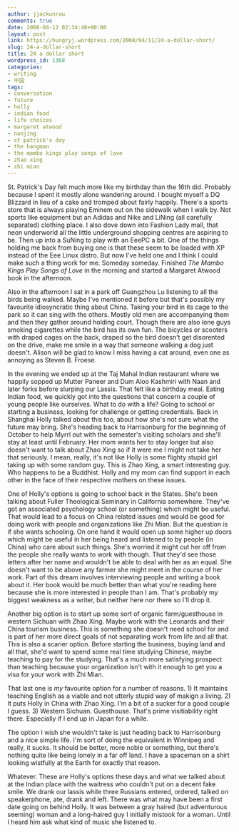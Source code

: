 ```yaml
---
author: jjackunrau
comments: true
date: 2008-04-12 02:34:40+00:00
layout: post
link: https://hungryj.wordpress.com/2008/04/11/24-a-dollar-short/
slug: 24-a-dollar-short
title: 24 a dollar short
wordpress_id: 1368
categories:
- writing
- 中国
tags:
- conversation
- future
- holly
- indian food
- life choices
- margaret atwood
- nanjing
- st patrick's day
- the hangman
- the mambo kings play songs of love
- zhao xing
- zhi mian
---
```


St. Patrick's Day felt much more like my birthday than the 16th did. Probably because I spent it mostly alone wandering around. I bought myself a DQ Blizzard in lieu of a cake and tromped about fairly happily. There's a sports store that is always playing Eminem out on the sidewalk when I walk by. Not sports like equipment but an Adidas and Nike and LiNing (all carefully separated) clothing place. I also dove down into Fashion Lady mall, that neon underworld all the little underground shopping centres are aspiring to be. Then up into a SuNing to play with an EeePC a bit. One of the things holding me back from buying one is that these seem to be loaded with XP instead of the Eee Linux distro. But now I've held one and I think I could make such a thing work for me. Someday someday. Finished _The Mambo Kings Play Songs of Love_ in the morning and started a Margaret Atwood book in the afternoon. 

Also in the afternoon I sat in a park off Guangzhou Lu listening to all the birds being walked. Maybe I've mentioned it before but that's possibly my favourite idiosyncratic thing about China. Taking your bird in its cage to the park so it can sing with the others. Mostly old men are accompanying them and then they gather around holding court. Though there are also lone guys smoking cigarettes while the bird has its own fun. The bicycles or scooters with draped cages on the back, draped so the bird doesn't get disorented on the drive, make me smile in a way that someone walking a dog just doesn't. Alison will be glad to know I miss having a cat around, even one as annoying as Steven B. Froese.

In the evening we ended up at the Taj Mahal Indian restaurant where we happily sopped up Mutter Paneer and Dum Aloo Kashmiri with Naan and later forks before slurping our Lassis. That felt like a birthday meal. Eating Indian food, we quickly got into the questions that concern a couple of young people like ourselves. What to do with a life? Going to school or starting a business, looking for challenge or getting credentials. Back in Shanghai Holly talked about this too, about how she's not sure what the future may bring. She's heading back to Harrisonburg for the beginning of October to help Myrrl out with the semester's visiting scholars and she'll stay at least until February. Her mom wants her to stay longer but also doesn't want to talk about Zhao Xing so if it were me I might not take her that seriously. I mean, really, it's not like Holly is some flighty stupid girl taking up with some random guy. This is Zhao Xing, a smart interesting guy. Who happens to be a Buddhist. Holly and my mom can find support in each other in the face of their respective mothers on these issues.

One of Holly's options is going to school back in the States. She's been talking about Fuller Theological Seminary in California somewhere. They've got an associated psychology school (or something) which might be useful. That would lead to a focus on China related issues and would be good for doing work with people and organizations like Zhi Mian. But the question is if she wants schooling. On one hand it would open up some higher up doors which might be useful in her being heard and listened to by people (in China) who care about such things. She's worried it might cut her off from the people she really wants to work with though. That they'd see those letters after her name and wouldn't be able to deal with her as an equal. She doesn't want to be above any farmer she might meet in the course of her work. Part of this dream involves interviewing people and writing a book about it. Her book would be much better than what you're reading here because she is more interested in people than I am. That's probably my biggest weakness as a writer, but neither here nor there so I'll drop it.

Another big option is to start up some sort of organic farm/guesthouse in western Sichuan with Zhao Xing. Maybe work with the Leonards and their China tourism business. This is something she doesn't need school for and is part of her more direct goals of not separating work from life and all that. This is also a scarier option. Before starting the business, buying land and all that, she'd want to spend some real time studying Chinese, maybe teaching to pay for the studying. That's a much more satisfying prospect than teaching because your organization isn't with it enough to get you a visa for your work with Zhi Mian.

That last one is _my_ favourite option for a number of reasons. 1) It maintains teaching English as a viable and not utterly stupid way of makign a living. 2) It puts Holly in China with Zhao Xing. I'm a bit of a sucker for a good couple I guess. 3) Western Sichuan. Guesthouse. That's prime visitiability right there. Especially if I end up in Japan for a while. 

The option I wish she wouldn't take is just heading back to Harrisonburg and a nice simple life. I'm sort of doing the equivalent in Winnipeg and really, it sucks. It should be better, more noble or something, but there's nothing quite like being lonely in a far off land. I have a spaceman on a shirt looking wistfully at the Earth for exactly that reason. 

Whatever. These are Holly's options these days and what we talked about at the Indian place with the waitress who couldn't put on a decent fake smile. We drank our lassis while three Russians entered, ordered, talked on speakerphone, ate, drank and left. There was what may have been a first date going on behind Holly. It was between a gray haired (but adventurous seeming) woman and a long-haired guy I initially mistook for a woman. Until I heard him ask what kind of music she listened to.
